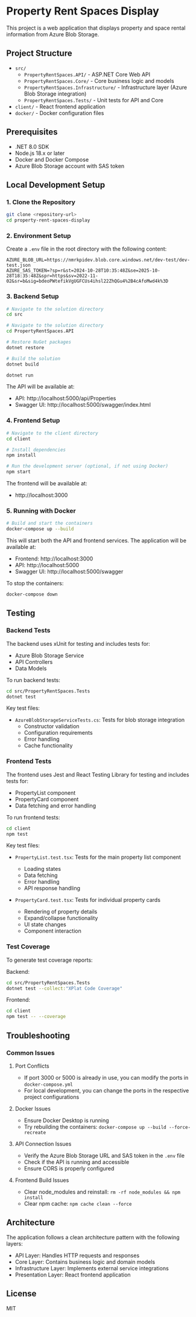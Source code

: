 # Property Rent Spaces Display

This project is a web application that displays property and space rental information from Azure Blob Storage.

## Project Structure

- `src/`
  - `PropertyRentSpaces.API/` - ASP.NET Core Web API
  - `PropertyRentSpaces.Core/` - Core business logic and models
  - `PropertyRentSpaces.Infrastructure/` - Infrastructure layer (Azure Blob Storage integration)
  - `PropertyRentSpaces.Tests/` - Unit tests for API and Core
- `client/` - React frontend application
- `docker/` - Docker configuration files

## Prerequisites

- .NET 8.0 SDK
- Node.js 18.x or later
- Docker and Docker Compose
- Azure Blob Storage account with SAS token

## Local Development Setup

### 1. Clone the Repository
```bash
git clone <repository-url>
cd property-rent-spaces-display
```

### 2. Environment Setup

Create a `.env` file in the root directory with the following content:
```
AZURE_BLOB_URL=https://nmrkpidev.blob.core.windows.net/dev-test/dev-test.json
AZURE_SAS_TOKEN=?sp=r&st=2024-10-28T10:35:48Z&se=2025-10-28T18:35:48Z&spr=https&sv=2022-11-02&sr=b&sig=bdeoPWtefikVgUGFCUs4ihsl22ZhQGu4%2B4cAfoMwd4k%3D
```

### 3. Backend Setup

```bash
# Navigate to the solution directory
cd src

# Navigate to the solution directory
cd PropertyRentSpaces.API

# Restore NuGet packages
dotnet restore

# Build the solution
dotnet build

dotnet run
```

The API will be available at:
- API: http://localhost:5000/api/Properties
- Swagger UI: http://localhost:5000/swagger/index.html

### 4. Frontend Setup

```bash
# Navigate to the client directory
cd client

# Install dependencies
npm install

# Run the development server (optional, if not using Docker)
npm start
```

The frontend will be available at:
- http://localhost:3000

### 5. Running with Docker

```bash
# Build and start the containers
docker-compose up --build
```

This will start both the API and frontend services. The application will be available at:
- Frontend: http://localhost:3000
- API: http://localhost:5000
- Swagger UI: http://localhost:5000/swagger

To stop the containers:
```bash
docker-compose down
```

## Testing

### Backend Tests
The backend uses xUnit for testing and includes tests for:
- Azure Blob Storage Service
- API Controllers
- Data Models

To run backend tests:
```bash
cd src/PropertyRentSpaces.Tests
dotnet test
```

Key test files:
- `AzureBlobStorageServiceTests.cs`: Tests for blob storage integration
  - Constructor validation
  - Configuration requirements
  - Error handling
  - Cache functionality

### Frontend Tests
The frontend uses Jest and React Testing Library for testing and includes tests for:
- PropertyList component
- PropertyCard component
- Data fetching and error handling

To run frontend tests:
```bash
cd client
npm test
```

Key test files:
- `PropertyList.test.tsx`: Tests for the main property list component
  - Loading states
  - Data fetching
  - Error handling
  - API response handling

- `PropertyCard.test.tsx`: Tests for individual property cards
  - Rendering of property details
  - Expand/collapse functionality
  - UI state changes
  - Component interaction

### Test Coverage
To generate test coverage reports:

Backend:
```bash
cd src/PropertyRentSpaces.Tests
dotnet test --collect:"XPlat Code Coverage"
```

Frontend:
```bash
cd client
npm test -- --coverage
```

## Troubleshooting

### Common Issues

1. Port Conflicts
   - If port 3000 or 5000 is already in use, you can modify the ports in `docker-compose.yml`
   - For local development, you can change the ports in the respective project configurations

2. Docker Issues
   - Ensure Docker Desktop is running
   - Try rebuilding the containers: `docker-compose up --build --force-recreate`

3. API Connection Issues
   - Verify the Azure Blob Storage URL and SAS token in the `.env` file
   - Check if the API is running and accessible
   - Ensure CORS is properly configured

4. Frontend Build Issues
   - Clear node_modules and reinstall: `rm -rf node_modules && npm install`
   - Clear npm cache: `npm cache clean --force`

## Architecture

The application follows a clean architecture pattern with the following layers:
- API Layer: Handles HTTP requests and responses
- Core Layer: Contains business logic and domain models
- Infrastructure Layer: Implements external service integrations
- Presentation Layer: React frontend application

## License

MIT
